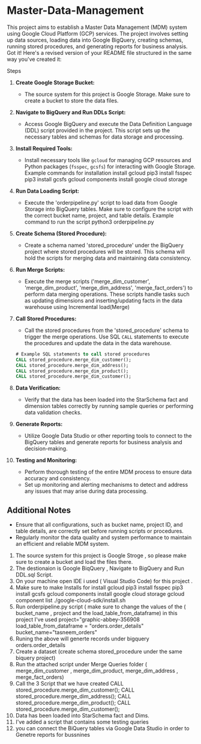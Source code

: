 # Master-Data-Management
This project aims to establish a Master Data Management (MDM) system using Google Cloud Platform (GCP) services. The project involves setting up data sources, loading data into Google BigQuery, creating schemas, running stored procedures, and generating reports for business analysis.
Got it! Here's a revised version of your README file structured in the same way you've created it:

Steps

1. **Create Google Storage Bucket:**
   - The source system for this project is Google Storage. Make sure to create a bucket to store the data files.

2. **Navigate to BigQuery and Run DDLs Script:**
   - Access Google BigQuery and execute the Data Definition Language (DDL) script provided in the project. This script sets up the necessary tables and schemas for data storage and processing.

3. **Install Required Tools:**
   - Install necessary tools like `gcloud` for managing GCP resources and Python packages (`fsspec`, `gcsfs`) for interacting with Google Storage.
   Example commands for installation
   install gcloud
   pip3 install fsspec
   pip3 install gcsfs
   gcloud components install google cloud storage

4. **Run Data Loading Script:**
   - Execute the 'orderpipeline.py' script to load data from Google Storage into BigQuery tables. Make sure to configure the script with the correct bucket name, project, and table details.
   Example command to run the script
   python3 orderpipeline.py

5. **Create Schema (Stored Procedure):**
   - Create a schema named 'stored_procedure' under the BigQuery project where stored procedures will be stored. This schema will hold the scripts for merging data and maintaining data consistency.

6. **Run Merge Scripts:**
   - Execute the merge scripts ('merge_dim_customer', 'merge_dim_product', 'merge_dim_address', 'merge_fact_orders') to perform data merging operations. These scripts handle tasks such as updating dimensions and inserting/updating facts in the data warehouse using Incremental load(Merge)

7. **Call Stored Procedures:**
   - Call the stored procedures from the 'stored_procedure' schema to trigger the merge operations. Use SQL `CALL` statements to execute the procedures and update the data in the data warehouse.
   ```sql
   # Example SQL statements to call stored procedures
   CALL stored_procedure.merge_dim_customer();
   CALL stored_procedure.merge_dim_address();
   CALL stored_procedure.merge_dim_product();
   CALL stored_procedure.merge_dim_customer();
   ```

8. **Data Verification:**
   - Verify that the data has been loaded into the StarSchema fact and dimension tables correctly by running sample queries or performing data validation checks.

9. **Generate Reports:**
   - Utilize Google Data Studio or other reporting tools to connect to the BigQuery tables and generate reports for business analysis and decision-making.

10. **Testing and Monitoring:**
    - Perform thorough testing of the entire MDM process to ensure data accuracy and consistency.
    - Set up monitoring and alerting mechanisms to detect and address any issues that may arise during data processing.

## Additional Notes

- Ensure that all configurations, such as bucket name, project ID, and table details, are correctly set before running scripts or procedures.
- Regularly monitor the data quality and system performance to maintain an efficient and reliable MDM system.










1. The source system for this project is Google Stroge , so please make sure to create a bucket and load the files there.
2. The destionaion is Google BiqQuery , Navigate to BigQuery and Run DDL.sql Script.
3. On your machine open IDE i used ( Visual Studio Code) for this project .
4. Make sure to make Installs for
   install gcloud
   pip3 install fsspec
   pip3 install gcsfs
   gcloud components install google cloud storage
   gcloud component list
   ./google-cloud-sdk/install.sh
5. Run orderpipeline.py script ( make sure to change the values of the ( bucket_name , project and the load_table_from_dataframe) in this project I've used
   project="graphic-abbey-356908
   load_table_from_dataframe = "orders.order_details"
   bucket_name="tasneem_orders"
6. Runing the above will generte records under bigquery orders.order_details
7. Create a dataset (create schema stored_procedure under the same biquery project)
8. Run the attached script under Merge Queries folder ( merge_dim_customer , merge_dim_product, merge_dim_address , merge_fact_orders)
9. Call the 3 Script that we have created
   CALL stored_procedure.merge_dim_customer();
   CALL stored_procedure.merge_dim_address();
   CALL stored_procedure.merge_dim_product();
   CALL stored_procedure.merge_dim_customer();
10. Data has been loaded into StarSchema fact and Dims.
11. I've added a script that contains some testing queries 
12. you can connect the BiQuery tables via Google Data Studio in order to Genetre reports for bussnines
    
   
